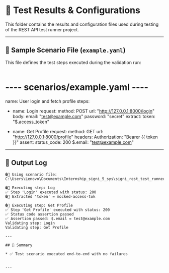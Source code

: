# 📁 Test Results & Configurations

This folder contains the results and configuration files used during testing of the REST API test runner project.

---

## 🔧 Sample Scenario File (`example.yaml`)

This file defines the test steps executed during the validation run:

```yaml

```
# ---- scenarios/example.yaml ----
name: User login and fetch profile
steps:
  - name: Login
    request:
      method: POST
      url: "http://127.0.0.1:8000/login"
      body:
        email: "test@example.com"
        password: "secret"
    extract:
      token: "$.access_token"

  - name: Get Profile
    request:
      method: GET
      url: "http://127.0.0.1:8000/profile"
      headers:
        Authorization: "Bearer {{ token }}"
    assert:
      status_code: 200
      $.email: "test@example.com"

---

## 🧪  Output Log 

```
�📄 Using scenario file: C:\Users\Lenovo\Documents\Internship_signi_5_sys\signi_rest_test_runner\scenarios\example.ya

�🚀 Executing step: Log
✅ Step 'Login' executed with status: 200
�🔧 Extracted 'token' = mocked-access-tok

�🚀 Executing step: Get Profile
✅ Step 'Get Profile' executed with status: 200
✅ Status code assertion passed
✅ Assertion passed: $.email = test@example.com
Validating step: Login
Validating step: Get Profile

---

## 📝 Summary

* ✅ Test scenario executed end-to-end with no failures


---




